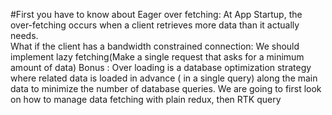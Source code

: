 #First you have to know about Eager over fetching: At App Startup, the over-fetching occurs when a client retrieves more data than it actually needs.   
What if the client has a bandwidth constrained connection: We should implement lazy fetching(Make a single request that asks for a minimum amount of data)
Bonus : Over loading is a database optimization strategy where related data is loaded in advance ( in a single query) along the main data to minimize the number of database queries.
We are going to first look on how to manage data fetching with plain redux, then RTK query